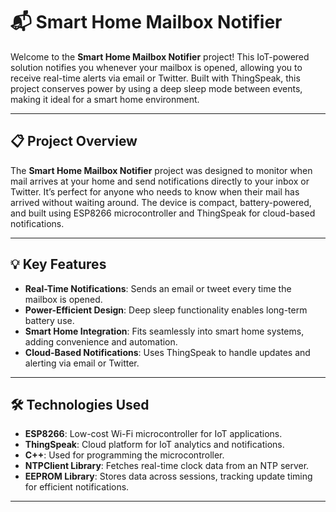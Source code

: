 # 📬 Smart Home Mailbox Notifier

Welcome to the **Smart Home Mailbox Notifier** project! This IoT-powered solution notifies you whenever your mailbox is opened, allowing you to receive real-time alerts via email or Twitter. Built with ThingSpeak, this project conserves power by using a deep sleep mode between events, making it ideal for a smart home environment.


---

## 📋 Project Overview

The **Smart Home Mailbox Notifier** project was designed to monitor when mail arrives at your home and send notifications directly to your inbox or Twitter. It’s perfect for anyone who needs to know when their mail has arrived without waiting around. The device is compact, battery-powered, and built using ESP8266 microcontroller and ThingSpeak for cloud-based notifications.

---

## 💡 Key Features

- **Real-Time Notifications**: Sends an email or tweet every time the mailbox is opened.
- **Power-Efficient Design**: Deep sleep functionality enables long-term battery use.
- **Smart Home Integration**: Fits seamlessly into smart home systems, adding convenience and automation.
- **Cloud-Based Notifications**: Uses ThingSpeak to handle updates and alerting via email or Twitter.

---

## 🛠️ Technologies Used

- **ESP8266**: Low-cost Wi-Fi microcontroller for IoT applications.
- **ThingSpeak**: Cloud platform for IoT analytics and notifications.
- **C++**: Used for programming the microcontroller.
- **NTPClient Library**: Fetches real-time clock data from an NTP server.
- **EEPROM Library**: Stores data across sessions, tracking update timing for efficient notifications.

---
